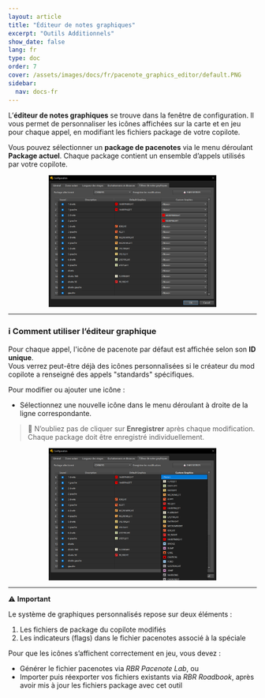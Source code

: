 ```yaml
---
layout: article
title: "Éditeur de notes graphiques"
excerpt: "Outils Additionnels"
show_date: false
lang: fr
type: doc
order: 7
cover: /assets/images/docs/fr/pacenote_graphics_editor/default.PNG
sidebar:
  nav: docs-fr
---
```


L’**éditeur de notes graphiques** se trouve dans la fenêtre de configuration. Il vous permet de personnaliser les icônes affichées sur la carte et en jeu pour chaque appel, en modifiant les fichiers package de votre copilote.

Vous pouvez sélectionner un **package de pacenotes** via le menu déroulant **Package actuel**. Chaque package contient un ensemble d’appels utilisés par votre copilote.

<div class="cell cell--12 cell--md-6">
  <figure>
    <a data-gallery href="/assets/images/docs/fr/pacenote_graphics_editor/default.PNG">
      <img src="/assets/images/docs/fr/pacenote_graphics_editor/default.PNG" style="display: block; margin: 0 auto; max-width: 80%;" alt="Éditeur de notes graphiques" />
    </a>
  </figure>
</div>

---

### ℹ️ Comment utiliser l’éditeur graphique

Pour chaque appel, l'icône de pacenote par défaut est affichée selon son **ID unique**.  
Vous verrez peut-être déjà des icônes personnalisées si le créateur du mod copilote a renseigné des appels "standards" spécifiques.

Pour modifier ou ajouter une icône :
- Sélectionnez une nouvelle icône dans le menu déroulant à droite de la ligne correspondante.

> 💾 N’oubliez pas de cliquer sur **Enregistrer** après chaque modification.  
> Chaque package doit être enregistré individuellement.

<div class="cell cell--12 cell--md-6">
  <figure>
    <a data-gallery href="/assets/images/docs/fr/pacenote_graphics_editor/combobox.PNG">
      <img src="/assets/images/docs/fr/pacenote_graphics_editor/combobox.PNG" style="display: block; margin: 0 auto; max-width: 80%;" alt="Menu déroulant des icônes" />
    </a>
  </figure>
</div>

---

⚠️ **Important**

Le système de graphiques personnalisés repose sur deux éléments :

1. Les fichiers de package du copilote modifiés  
2. Les indicateurs (flags) dans le fichier pacenotes associé à la spéciale

Pour que les icônes s’affichent correctement en jeu, vous devez :
- Générer le fichier pacenotes via *RBR Pacenote Lab*, ou  
- Importer puis réexporter vos fichiers existants via *RBR Roadbook*, après avoir mis à jour les fichiers package avec cet outil
